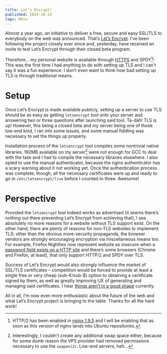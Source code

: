 ```yaml
---
title: Let’s Encrypt!
published: 2015-10-23
tags: Meta
---
```


Almost a year ago, an initiative to deliver a free, secure and easy SSL/TLS to everybody on the
web was announced.  That’s [Let’s Encrypt][lencrypt]. I’ve been following the project closely ever
since and, yesterday, have received an invite to test Let’s Encrypt through their closed beta
program.

Therefore… my personal website is available through [HTTPS] and SPDY[^http2]! This was the first
time I had anything to do with setting up TLS and I can’t say it was a fun experience. I don’t
even want to think how bad setting up TLS is through traditional means.

[lencrypt]: https://letsencrypt.org/2014/11/18/announcing-lets-encrypt.html
[HTTPS]: https://kazlauskas.me/entries/lets-encrypt.html
[nginx]: https://www.nginx.com/blog/nginx-1-9-5/
[^http2]: HTTP/2 has been enabled in [nginx 1.9.5][nginx] and I will be enabling that as soon as
this version of nginx lands into Ubuntu repositories.

# Setup

Once Let’s Encrypt is made available publicly, setting up a server to use TLS should be as easy as
getting `letsencrypt` tool onto your server and answering two or three questions after launching
said tool. Ta-dah! TLS is up! However, this being a closed beta and my server being one of those
low-end kind, I ran into some issues, and some manual fiddling was necessary to set the things up
properly.

Installation process of the `letsencrypt` tool compiles some nontrivial native libraries. 192MB
available on my server[^1] were not enough for GCC to deal with the task and I had to compile the
necessary libraries elsewhere. I also opted to use the manual authenticator, because the nginx
authenticator has a scary warning about it not working yet. Once the authentication process was
complete, though, all the necessary certificates were up and ready to go in `/etc/letsencrypt/live`
before I counted to three. Awesome!

[^1]: Interestingly, I couldn’t create any additional swap space either, because for some dumb
reason the VPS provider had removed permissions necessary to use the `swapon(2)`. Low-end servers,
heh…

# Perspective

Provided the `letsencrypt` tool indeed works as advertised (it seems there’s nothing out there
preventing Let’s Encrypt from achieving that), I see absolutely no more reasons for a website
without TLS support exist. On the other hand, there are plenty of reasons for non-TLS websites to
implement TLS: other than the obvious more-security propaganda, the browser vendors are strongly
encouraging encryption via miscellaneous means too. For example, Firefox Nightlies now represent
website as insecure when a [password field exists on a HTTP site][passwd] and there’s some browsers
(Chrome and Firefox, at least), that only support HTTP/2 and SPDY over TLS.

Success of Let’s Encrypt would also strongly influence the market of SSL/TLS certificates –
competition would be forced to provide at least a single free or very cheap (sub-€/sub-$) option to
obtaining a certificate signed by them, as well as greatly improving UX of generating and managing
said certificates. I hear [things aren’t in a good shape][hbleed] currently.

[hbleed]: https://en.wikipedia.org/wiki/StartCom#Response_to_Heartbleed
[passwd]: https://bugzilla.mozilla.org/show_bug.cgi?id=748193
[spdy]: https://en.wikipedia.org/wiki/SPDY

All in all, I’m now even more enthusiastic about the future of the web and what Let’s Encrypt
project is bringing to the table. Thanks for all the hard work!
